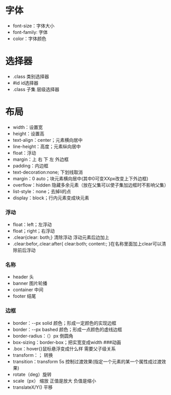 # 字体
* font-size：字体大小
* font-family: 字体
* color：字体颜色
# 选择器
* .class 类别选择器
* #id    id选择器
* .class 子集   层级选择器
# 布局
* width：设置宽
* height：设置高
* text-align：center；元素横向居中
* line-height：高度；元素纵向居中
* float：浮动
* margin：上 右 下 左 外边框
* padding：内边框
* text-decoration:none; 下划线取消
* margin：0 auto；块元素横向居中(其中0可变XXpx改变上下外边框)
* overflow：hidden   隐藏多余元素（放在父集可以使子集加边框时不影响父集）
* list-style：none；去掉li的点
* display：block；行内元素变成块元素
### 浮动
* float：left；左浮动
* float；right；右浮动
* .clear{clear: both;}  清除浮动   浮动元素后边加上<div class="clear"></div>
* .clear:befor,.clear:after{
	clear:both;
	content:;
}在名称里面加上clear可以清除前后浮动
### 名称
* header 头
* banner 图片轮播
* container 中间
* footer 结尾
### 边框
* border：--px solid 颜色；形成一定颜色的实现边框
* border：--px bashed 颜色；形成一点颜色的虚线边框
* border-radius：（）px 倒圆角
* box-sizing：border-box；把实宽变成width
###动画
* .box：hover{}鼠标悬浮变成什么样 需要父子级关系
* transform：；  转换
* transition：transform  5s   控制过渡效果(指定一个元素的某一个属性成过渡效果)
* rotate（deg）旋转
* scale（px）   缩放   正值是放大  负值是缩小
* translateX/Y()  平移

